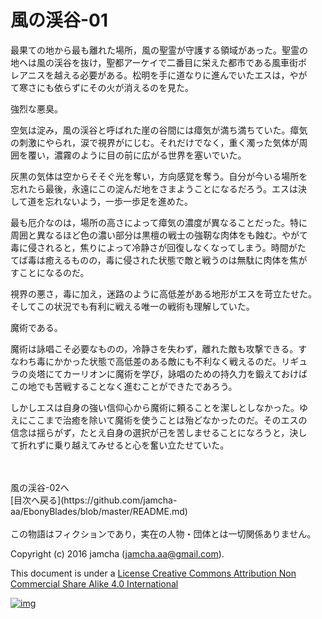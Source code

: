 # 風の渓谷-01

最果ての地から最も離れた場所，風の聖霊が守護する領域があった。聖霊の  
地へは風の渓谷を抜け，聖都アーケイで二番目に栄えた都市である風車街ポ  
レアニスを越える必要がある。松明を手に道なりに進んでいたエスは，やが  
て寒さにも依らずにその火が消えるのを見た。  

強烈な悪臭。  

空気は淀み，風の渓谷と呼ばれた崖の谷間には瘴気が満ち満ちていた。瘴気  
の刺激にやられ，涙で視界がにじむ。それだけでなく，重く濁った気体が周  
囲を覆い，濃霧のように目の前に広がる世界を塞いでいた。  

灰黒の気体は空からそそぐ光を奪い，方向感覚を奪う。自分が今いる場所を  
忘れたら最後，永遠にこの淀んだ地をさまようことになるだろう。エスは決  
して道を忘れないよう，一歩一歩足を進めた。  

最も厄介なのは，場所の高さによって瘴気の濃度が異なることだった。特に  
周囲と異なるほど色の濃い部分は黒檀の戦士の強靭な肉体をも蝕む。やがて  
毒に侵されると，焦りによって冷静さが回復しなくなってしまう。時間がた  
てば毒は癒えるものの，毒に侵された状態で敵と戦うのは無駄に肉体を焦が  
すことになるのだ。  

視界の悪さ，毒に加え，迷路のように高低差がある地形がエスを苛立たせた。  
そしてこの状況でも有利に戦える唯一の戦術も理解していた。  

魔術である。  

魔術は詠唱こそ必要なものの，冷静さを失わず，離れた敵も攻撃できる。す  
なわち毒にかかった状態で高低差のある敵にも不利なく戦えるのだ。リギュ  
ラの炎塔にてカーリオンに魔術を学び，詠唱のための持久力を鍛えておけば  
この地でも苦戦することなく進むことができたであろう。  

しかしエスは自身の強い信仰心から魔術に頼ることを潔しとしなかった。ゆ  
えにここまで治癒を除いて魔術を使うことは殆どなかったのだ。そのエスの  
信念は揺らがず，たとえ自身の選択が己を苦しませることになろうと，決し  
て折れずに乗り越えてみせると心を奮い立たせていた。  

<br>  
<br>  
風の渓谷-02へ  

<br>  
[目次へ戻る](https://github.com/jamcha-aa/EbonyBlades/blob/master/README.md)  
<br>  
<br>  
この物語はフィクションであり，実在の人物・団体とは一切関係ありません。  

Copyright (c) 2016 jamcha (jamcha.aa@gmail.com).  

This document is under a [License Creative Commons Attribution Non Commercial Share Alike 4.0 International](http://creativecommons.org/licenses/by-nc-sa/4.0/deed)  

[![img](http://i.creativecommons.org/l/by-nc-sa/3.0/80x15.png)](http://creativecommons.org/licenses/by-nc-sa/4.0/deed)